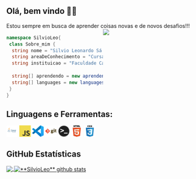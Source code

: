 ## Olá, bem vindo 👋👋
Estou sempre em busca de aprender coisas novas e de novos desafios!!!
<img align="right" heigth="250" width="250" src="https://c.tenor.com/y2JXkY1pXkwAAAAC/cat-computer.gif" />


```csharp
namespace SilvioLeo{
 class Sobre_mim {
  string nome = "Silvio Leonardo Sá Ferreira";
  string areaDeConhecimento = "Cursando Análise e Desenvolvimento de Sistemas";
  string instituicao = "Faculdade Católica Imaculada Conceição do Recife";
 
  string[] aprendendo = new aprendendo("Java", "C#");
  string[] languages = new languages("Java", "C#", "JavaScript", "HTML", "Css"); 
 }
}
```
## **Linguagens e Ferramentas:**  

<code><img height="30" src="https://raw.githubusercontent.com/github/explore/80688e429a7d4ef2fca1e82350fe8e3517d3494d/topics/java/java.png"></code>
<code><img height="30" src="https://raw.githubusercontent.com/github/explore/80688e429a7d4ef2fca1e82350fe8e3517d3494d/topics/javascript/javascript.png"></code>
<code><img height="30" src="https://raw.githubusercontent.com/github/explore/80688e429a7d4ef2fca1e82350fe8e3517d3494d/topics/visual-studio-code/visual-studio-code.png"></code>
<code><img height="30" src="https://raw.githubusercontent.com/github/explore/80688e429a7d4ef2fca1e82350fe8e3517d3494d/topics/git/git.png"></code>
<code><img height="30" src="https://raw.githubusercontent.com/github/explore/80688e429a7d4ef2fca1e82350fe8e3517d3494d/topics/terminal/terminal.png"></code>
<code><img height="30" src="https://raw.githubusercontent.com/github/explore/80688e429a7d4ef2fca1e82350fe8e3517d3494d/topics/html/html.png"></code>
<code><img height="30" src="https://raw.githubusercontent.com/github/explore/80688e429a7d4ef2fca1e82350fe8e3517d3494d/topics/css/css.png"></code>

## **GitHub Estatísticas**


<a href="https://github.com/Gurupreet">
  <img align="center" src="https://github-readme-stats.vercel.app/api/top-langs/?username=SilvioLeo&theme=tokyonight&hide_langs_below=1" />
</a>

<a href="https://github.com/Gurupreet">
 <img align="center" src="https://github-readme-stats.vercel.app/api?username=SilvioLeo&show_icons=true&theme=tokyonight&line_height=27" alt="**SilvioLeo** github stats"/>
</a>


<!---
SilvioLeo/SilvioLeo is a ✨ special ✨ repository because its `README.md` (this file) appears on your GitHub profile.
You can click the Preview link to take a look at your changes.
--->
